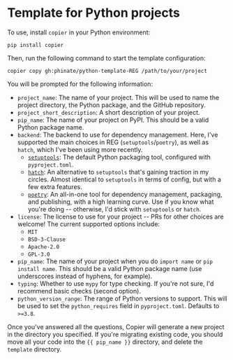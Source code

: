# Template for Python projects

To use, install `copier` in your Python environment:

```
pip install copier
```

Then, run the following command to start the template configuration:

```
copier copy gh:phinate/python-template-REG /path/to/your/project
```

You will be prompted for the following information:

- `project_name`: The name of your project. This will be used to name the
  project directory, the Python package, and the GitHub repository.
- `project_short_description`: A short description of your project.
- `pip_name`: The name of your project on PyPI. This should be a valid Python
  package name.
- `backend`: The backend to use for dependency management. Here, I've supported the main choices in REG (`setuptools`/`poetry`), as well as `hatch`, which I've been using more recently.
  - [`setuptools`](https://setuptools.readthedocs.io/en/latest/): The default Python packaging tool, configured with `pyproject.toml`.
  - [`hatch`](https://hatch.pypa.io/latest/): An alternative to `setuptools` that's gaining traction in my circles. Almost identical to `setuptools` in terms of config, but with a few extra features.
  - [`poetry`](https://python-poetry.org/): An all-in-one tool for dependency management, packaging, and publishing, with a high learning curve. Use if you know what you're doing -- otherwise, I'd stick with `setuptools` or `hatch`.
- `license`: The license to use for your project -- PRs for other choices are welcome! The current supported options include:
  - `MIT`
  - `BSD-3-Clause`
  - `Apache-2.0`
  - `GPL-3.0`
- `pip_name`: The name of your project when you do `import name` or `pip install name`. This should be a valid Python package name (use underscores instead of hyphens, for example).
- `typing`: Whether to use `mypy` for type checking. If you're not sure, I'd recommend basic checks (second option).
- `python_version_range`: The range of Python versions to support. This will be used to set the `python_requires` field in `pyproject.toml`. Defaults to `>=3.8`.

Once you've answered all the questions, Copier will generate a new project in the directory you specified. If you're migrating existing code, you should move all your code into the `{{ pip_name }}` directory, and delete the `template` directory.